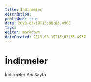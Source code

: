 ```yaml
---
title: İndirmeler
description: 
published: true
date: 2023-03-19T15:08:03.490Z
tags: 
editor: markdown
dateCreated: 2023-03-19T15:07:55.493Z
---
```


# İndirmeler
İndirmeler AnaSayfa